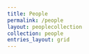 ```yaml
---
title: People
permalink: /people
layout: peoplecollection
collection: people
entries_layout: grid
---
```



